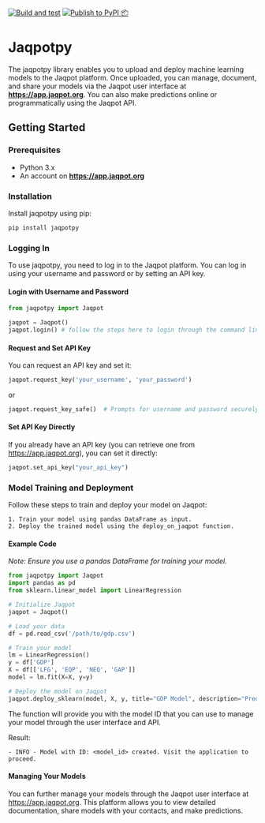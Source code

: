[![Build and test](https://github.com/ntua-unit-of-control-and-informatics/jaqpotpy/actions/workflows/build.yml/badge.svg)](https://github.com/ntua-unit-of-control-and-informatics/jaqpotpy/actions/workflows/build.yml) [![Publish to PyPI 📦](https://github.com/ntua-unit-of-control-and-informatics/jaqpotpy/actions/workflows/pipy_release.yml/badge.svg)](https://github.com/ntua-unit-of-control-and-informatics/jaqpotpy/actions/workflows/pipy_release.yml)

# Jaqpotpy

The jaqpotpy library enables you to upload and deploy machine learning models to the Jaqpot platform. Once uploaded, you can manage, document, and share your models via the Jaqpot user interface at **https://app.jaqpot.org**. You can also make predictions online or programmatically using the Jaqpot API.

## Getting Started

### Prerequisites

- Python 3.x
- An account on **https://app.jaqpot.org**

### Installation

Install jaqpotpy using pip:

```bash
pip install jaqpotpy
```

### Logging In

To use jaqpotpy, you need to log in to the Jaqpot platform. You can log in using your username and password or by setting an API key.

#### Login with Username and Password

```python
from jaqpotpy import Jaqpot

jaqpot = Jaqpot()
jaqpot.login() # follow the steps here to login through the command line 
```

#### Request and Set API Key

You can request an API key and set it:
```python
jaqpot.request_key('your_username', 'your_password')
```
or
```python
jaqpot.request_key_safe()  # Prompts for username and password securely
```
#### Set API Key Directly

If you already have an API key (you can retrieve one from https://app.jaqpot.org), you can set it directly:

```python
jaqpot.set_api_key("your_api_key")
```

### Model Training and Deployment

Follow these steps to train and deploy your model on Jaqpot:

	1. Train your model using pandas DataFrame as input.
	2. Deploy the trained model using the deploy_on_jaqpot function.

#### Example Code
_Note: Ensure you use a pandas DataFrame for training your model._

```python
from jaqpotpy import Jaqpot
import pandas as pd
from sklearn.linear_model import LinearRegression

# Initialize Jaqpot
jaqpot = Jaqpot()

# Load your data
df = pd.read_csv('/path/to/gdp.csv')

# Train your model
lm = LinearRegression()
y = df['GDP']
X = df[['LFG', 'EQP', 'NEQ', 'GAP']]
model = lm.fit(X=X, y=y)

# Deploy the model on Jaqpot
jaqpot.deploy_sklearn(model, X, y, title="GDP Model", description="Predicting GDP based on various factors")
```

The function will provide you with the model ID that you can use to manage your model through the user interface and API.

Result:
```text
- INFO - Model with ID: <model_id> created. Visit the application to proceed.
```

#### Managing Your Models

You can further manage your models through the Jaqpot user interface at https://app.jaqpot.org. This platform allows you to view detailed documentation, share models with your contacts, and make predictions.
